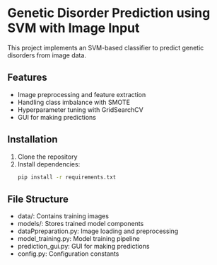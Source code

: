 # Genetic Disorder Prediction using SVM with Image Input

This project implements an SVM-based classifier to predict genetic disorders from image data.

## Features
- Image preprocessing and feature extraction
- Handling class imbalance with SMOTE
- Hyperparameter tuning with GridSearchCV
- GUI for making predictions

## Installation
1. Clone the repository
2. Install dependencies:
   ```bash
   pip install -r requirements.txt

## File Structure

- data/: 
   Contains training images
- models/: 
   Stores trained model components
- dataPpreparation.py: 
   Image loading and preprocessing
- model_training.py: 
   Model training pipeline
- prediction_gui.py: 
   GUI for making predictions
- config.py: 
   Configuration constants
